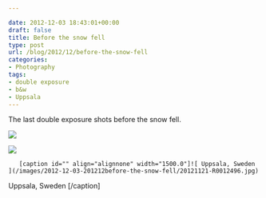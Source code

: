 ```yaml
---

date: 2012-12-03 18:43:01+00:00
draft: false
title: Before the snow fell
type: post
url: /blog/2012/12/before-the-snow-fell
categories:
- Photography
tags:
- double exposure
- b&w
- Uppsala
---
```


The last double exposure shots before the snow fell.


  
![](/images/2012-12-03-201212before-the-snow-fell/20121121-R0012494.jpg)

  


  
![](/images/2012-12-03-201212before-the-snow-fell/20121121-R0012495.jpg)

  


  
       [caption id="" align="alignnone" width="1500.0"]![ Uppsala, Sweden ](/images/2012-12-03-201212before-the-snow-fell/20121121-R0012496.jpg)
 Uppsala, Sweden [/caption]
